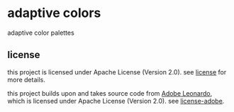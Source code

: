 # adaptive colors

adaptive color palettes

## license

this project is licensed under Apache License (Version 2.0).
see [license](./license/license) for more details.

this project builds upon and takes source code from [Adobe Leonardo](github.com/adobe/leonardo), which is licensed under Apache License (Version 2.0).
see [license-adobe](./license/license-adobe).